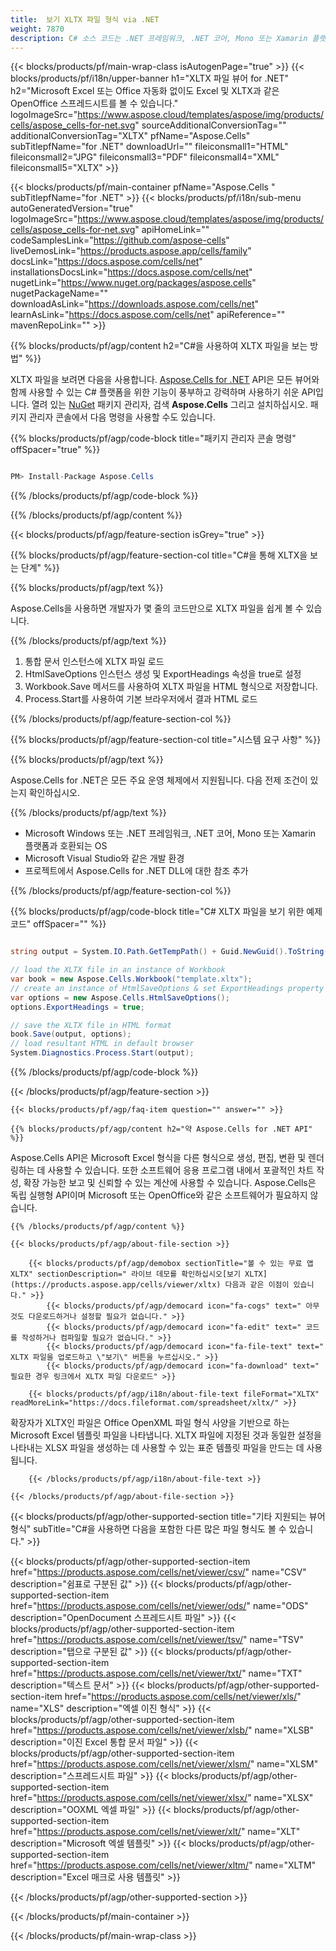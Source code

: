 ```yaml
---
title:  보기 XLTX 파일 형식 via .NET
weight: 7870
description: C# 소스 코드는 .NET 프레임워크, .NET 코어, Mono 또는 Xamarin 플랫폼에서 XLTX 문서를 로드, 렌더링 및 표시합니다.
---
```

{{< blocks/products/pf/main-wrap-class isAutogenPage="true" >}}
{{< blocks/products/pf/i18n/upper-banner h1="XLTX 파일 뷰어 for .NET" h2="Microsoft Excel 또는 Office 자동화 없이도 Excel 및 XLTX과 같은 OpenOffice 스프레드시트를 볼 수 있습니다." logoImageSrc="https://www.aspose.cloud/templates/aspose/img/products/cells/aspose_cells-for-net.svg" sourceAdditionalConversionTag="" additionalConversionTag="XLTX" pfName="Aspose.Cells" subTitlepfName="for .NET" downloadUrl="" fileiconsmall1="HTML" fileiconsmall2="JPG" fileiconsmall3="PDF" fileiconsmall4="XML" fileiconsmall5="XLTX" >}}

{{< blocks/products/pf/main-container pfName="Aspose.Cells " subTitlepfName="for .NET" >}}
{{< blocks/products/pf/i18n/sub-menu autoGeneratedVersion="true" logoImageSrc="https://www.aspose.cloud/templates/aspose/img/products/cells/aspose_cells-for-net.svg" apiHomeLink="" codeSamplesLink="https://github.com/aspose-cells" liveDemosLink="https://products.aspose.app/cells/family" docsLink="https://docs.aspose.com/cells/net" installationsDocsLink="https://docs.aspose.com/cells/net" nugetLink="https://www.nuget.org/packages/aspose.cells" nugetPackageName="" downloadAsLink="https://downloads.aspose.com/cells/net" learnAsLink="https://docs.aspose.com/cells/net" apiReference="" mavenRepoLink="" >}}

{{% blocks/products/pf/agp/content h2="C#을 사용하여 XLTX 파일을 보는 방법" %}}

 XLTX 파일을 보려면 다음을 사용합니다.
 [Aspose.Cells for .NET](https://products.aspose.com/cells/net) 
 API은 모든 뷰어와 함께 사용할 수 있는 C# 플랫폼을 위한 기능이 풍부하고 강력하며 사용하기 쉬운 API입니다. 열려 있는
 [NuGet](https://www.nuget.org/packages/aspose.cells) 
 패키지 관리자, 검색
 **Aspose.Cells** 
 그리고 설치하십시오. 패키지 관리자 콘솔에서 다음 명령을 사용할 수도 있습니다.

{{% blocks/products/pf/agp/code-block title="패키지 관리자 콘솔 명령" offSpacer="true" %}}

```cs

PM> Install-Package Aspose.Cells

```

{{% /blocks/products/pf/agp/code-block %}}

{{% /blocks/products/pf/agp/content %}}

{{< blocks/products/pf/agp/feature-section isGrey="true" >}}

{{% blocks/products/pf/agp/feature-section-col title="C#을 통해 XLTX을 보는 단계" %}}

{{% blocks/products/pf/agp/text %}}

 Aspose.Cells을 사용하면 개발자가 몇 줄의 코드만으로 XLTX 파일을 쉽게 볼 수 있습니다.

{{% /blocks/products/pf/agp/text %}}

1.  통합 문서 인스턴스에 XLTX 파일 로드
1.  HtmlSaveOptions 인스턴스 생성 및 ExportHeadings 속성을 true로 설정
1.  Workbook.Save 메서드를 사용하여 XLTX 파일을 HTML 형식으로 저장합니다.
1.  Process.Start를 사용하여 기본 브라우저에서 결과 HTML 로드

{{% /blocks/products/pf/agp/feature-section-col %}}

{{% blocks/products/pf/agp/feature-section-col title="시스템 요구 사항" %}}

{{% blocks/products/pf/agp/text %}}

 Aspose.Cells for .NET은 모든 주요 운영 체제에서 지원됩니다. 다음 전제 조건이 있는지 확인하십시오.

{{% /blocks/products/pf/agp/text %}}

-  Microsoft Windows 또는 .NET 프레임워크, .NET 코어, Mono 또는 Xamarin 플랫폼과 호환되는 OS
-  Microsoft Visual Studio와 같은 개발 환경
-  프로젝트에서 Aspose.Cells for .NET DLL에 대한 참조 추가

{{% /blocks/products/pf/agp/feature-section-col %}}

{{% blocks/products/pf/agp/code-block title="C# XLTX 파일을 보기 위한 예제 코드" offSpacer="" %}}

```cs

string output = System.IO.Path.GetTempPath() + Guid.NewGuid().ToString() + ".html";

// load the XLTX file in an instance of Workbook
var book = new Aspose.Cells.Workbook("template.xltx");
// create an instance of HtmlSaveOptions & set ExportHeadings property to true
var options = new Aspose.Cells.HtmlSaveOptions();
options.ExportHeadings = true;

// save the XLTX file in HTML format
book.Save(output, options);
// load resultant HTML in default browser
System.Diagnostics.Process.Start(output);

```

{{% /blocks/products/pf/agp/code-block %}}

{{< /blocks/products/pf/agp/feature-section >}}

    {{< blocks/products/pf/agp/faq-item question="" answer="" >}}
 

<!-- aboutfile Starts -->

    {{% blocks/products/pf/agp/content h2="약 Aspose.Cells for .NET API" %}}

 Aspose.Cells API은 Microsoft Excel 형식을 다른 형식으로 생성, 편집, 변환 및 렌더링하는 데 사용할 수 있습니다. 또한 소프트웨어 응용 프로그램 내에서 포괄적인 차트 작성, 확장 가능한 보고 및 신뢰할 수 있는 계산에 사용할 수 있습니다. Aspose.Cells은 독립 실행형 API이며 Microsoft 또는 OpenOffice와 같은 소프트웨어가 필요하지 않습니다.



    {{% /blocks/products/pf/agp/content %}}

    {{< blocks/products/pf/agp/about-file-section >}}

        {{< blocks/products/pf/agp/demobox sectionTitle="볼 수 있는 무료 앱 XLTX" sectionDescription=" 라이브 데모를 확인하십시오[보기 XLTX](https://products.aspose.app/cells/viewer/xltx) 다음과 같은 이점이 있습니다." >}}
            {{< blocks/products/pf/agp/democard icon="fa-cogs" text=" 아무것도 다운로드하거나 설정할 필요가 없습니다." >}}
            {{< blocks/products/pf/agp/democard icon="fa-edit" text=" 코드를 작성하거나 컴파일할 필요가 없습니다." >}}
            {{< blocks/products/pf/agp/democard icon="fa-file-text" text=" XLTX 파일을 업로드하고 \"보기\" 버튼을 누르십시오." >}}
            {{< blocks/products/pf/agp/democard icon="fa-download" text=" 필요한 경우 링크에서 XLTX 파일 다운로드" >}}

        {{< blocks/products/pf/agp/i18n/about-file-text fileFormat="XLTX" readMoreLink="https://docs.fileformat.com/spreadsheet/xltx/" >}}
확장자가 XLTX인 파일은 Office OpenXML 파일 형식 사양을 기반으로 하는 Microsoft Excel 템플릿 파일을 나타냅니다. XLTX 파일에 지정된 것과 동일한 설정을 나타내는 XLSX 파일을 생성하는 데 사용할 수 있는 표준 템플릿 파일을 만드는 데 사용됩니다.

        {{< /blocks/products/pf/agp/i18n/about-file-text >}}

    {{< /blocks/products/pf/agp/about-file-section >}}

<!-- aboutfile Ends -->

{{< blocks/products/pf/agp/other-supported-section title="기타 지원되는 뷰어 형식" subTitle="C#을 사용하면 다음을 포함한 다른 많은 파일 형식도 볼 수 있습니다." >}}

{{< blocks/products/pf/agp/other-supported-section-item href="https://products.aspose.com/cells/net/viewer/csv/" name="CSV" description="쉼표로 구분된 값" >}}
{{< blocks/products/pf/agp/other-supported-section-item href="https://products.aspose.com/cells/net/viewer/ods/" name="ODS" description="OpenDocument 스프레드시트 파일" >}}
{{< blocks/products/pf/agp/other-supported-section-item href="https://products.aspose.com/cells/net/viewer/tsv/" name="TSV" description="탭으로 구분된 값" >}}
{{< blocks/products/pf/agp/other-supported-section-item href="https://products.aspose.com/cells/net/viewer/txt/" name="TXT" description="텍스트 문서" >}}
{{< blocks/products/pf/agp/other-supported-section-item href="https://products.aspose.com/cells/net/viewer/xls/" name="XLS" description="엑셀 이진 형식" >}}
{{< blocks/products/pf/agp/other-supported-section-item href="https://products.aspose.com/cells/net/viewer/xlsb/" name="XLSB" description="이진 Excel 통합 문서 파일" >}}
{{< blocks/products/pf/agp/other-supported-section-item href="https://products.aspose.com/cells/net/viewer/xlsm/" name="XLSM" description="스프레드시트 파일" >}}
{{< blocks/products/pf/agp/other-supported-section-item href="https://products.aspose.com/cells/net/viewer/xlsx/" name="XLSX" description="OOXML 엑셀 파일" >}}
{{< blocks/products/pf/agp/other-supported-section-item href="https://products.aspose.com/cells/net/viewer/xlt/" name="XLT" description="Microsoft 엑셀 템플릿" >}}
{{< blocks/products/pf/agp/other-supported-section-item href="https://products.aspose.com/cells/net/viewer/xltm/" name="XLTM" description="Excel 매크로 사용 템플릿" >}}

{{< /blocks/products/pf/agp/other-supported-section >}}

{{< /blocks/products/pf/main-container >}}
    
{{< /blocks/products/pf/main-wrap-class >}}

